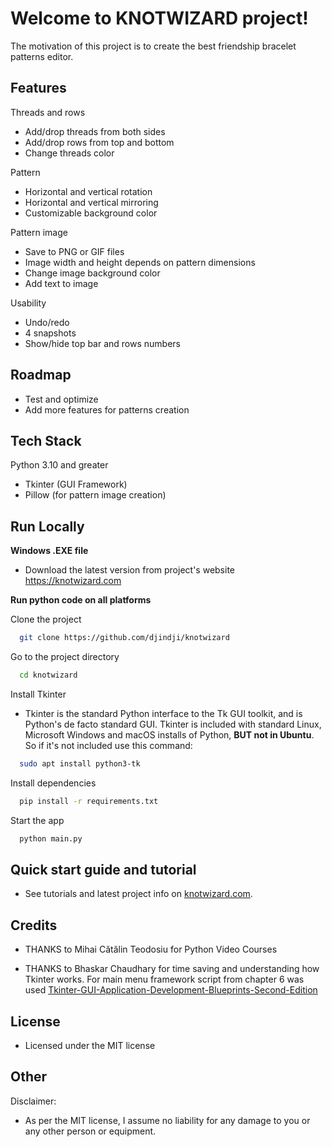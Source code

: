 
# Welcome to KNOTWIZARD project!

The motivation of this project is to create
the best friendship bracelet patterns editor.


## Features

Threads and rows
- Add/drop threads from both sides
- Add/drop rows from top and bottom
- Change threads color

Pattern
- Horizontal and vertical rotation
- Horizontal and vertical mirroring
- Customizable background color

Pattern image
- Save to PNG or GIF files
- Image width and height depends on pattern dimensions
- Change image background color
- Add text to image

Usability
- Undo/redo 
- 4 snapshots
- Show/hide top bar and rows numbers

## Roadmap

- Test and optimize
- Add more features for patterns creation


## Tech Stack

Python 3.10 and greater
- Tkinter (GUI Framework)
- Pillow (for pattern image creation)


## Run Locally
 **Windows .EXE file**
- Download the latest version from project's website https://knotwizard.com

 **Run python code on all platforms**

Clone the project

```bash
  git clone https://github.com/djindji/knotwizard
```

Go to the project directory

```bash
  cd knotwizard
```

Install Tkinter
- Tkinter is the standard Python interface to the Tk GUI toolkit, 
and is Python's de facto standard GUI. Tkinter is included with standard Linux, Microsoft Windows and 
macOS installs of Python, **BUT not in Ubuntu**. So if it's not included use this command:
```bash
  sudo apt install python3-tk
```
Install dependencies

```bash
  pip install -r requirements.txt
```

Start the app

```bash
  python main.py 
```
## Quick start guide and tutorial

- See tutorials and latest project info on [knotwizard.com](https://knotwizard.com).

## Credits
- THANKS to Mihai Cătălin Teodosiu for Python Video Courses

- THANKS to Bhaskar Chaudhary for time saving and understanding how Tkinter works.
For main menu framework script from chapter 6 was used
[Tkinter-GUI-Application-Development-Blueprints-Second-Edition](https://github.com/PacktPublishing/Tkinter-GUI-Application-Development-Blueprints-Second-Edition/tree/master/Chapter%2006)


## License

- Licensed under the MIT license

## Other

Disclaimer:
- As per the MIT license, I assume no liability for any damage to you or any other person or equipment.







